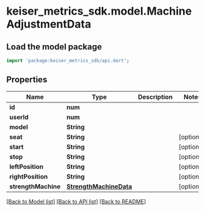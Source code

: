 # keiser_metrics_sdk.model.MachineAdjustmentData

## Load the model package
```dart
import 'package:keiser_metrics_sdk/api.dart';
```

## Properties
Name | Type | Description | Notes
------------ | ------------- | ------------- | -------------
**id** | **num** |  | 
**userId** | **num** |  | 
**model** | **String** |  | 
**seat** | **String** |  | [optional] 
**start** | **String** |  | [optional] 
**stop** | **String** |  | [optional] 
**leftPosition** | **String** |  | [optional] 
**rightPosition** | **String** |  | [optional] 
**strengthMachine** | [**StrengthMachineData**](StrengthMachineData.md) |  | [optional] 

[[Back to Model list]](../README.md#documentation-for-models) [[Back to API list]](../README.md#documentation-for-api-endpoints) [[Back to README]](../README.md)


